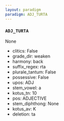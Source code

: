 ```yaml
---
layout: paradigm
paradigm: ADJ_TURTA
---
```

### ` ADJ_TURTA `

None
* clitics: False
* grade_dir: weaken
* harmony: back
* suffix_regex: rta
* plurale_tantum: False
* possessive: False
* upos: ADJ
* stem_vowel: a
* kotus_tn: 10
* pos: ADJECTIVE
* stem_diphthong: None
* kotus_av: K
* deletion: ta
